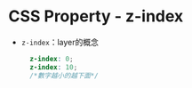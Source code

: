 # CSS Property - z-index

* ``` z-index ```：layer的概念
  ```scss
    z-index: 0;
    z-index: 10;
    /*數字越小的越下面*/
  ```